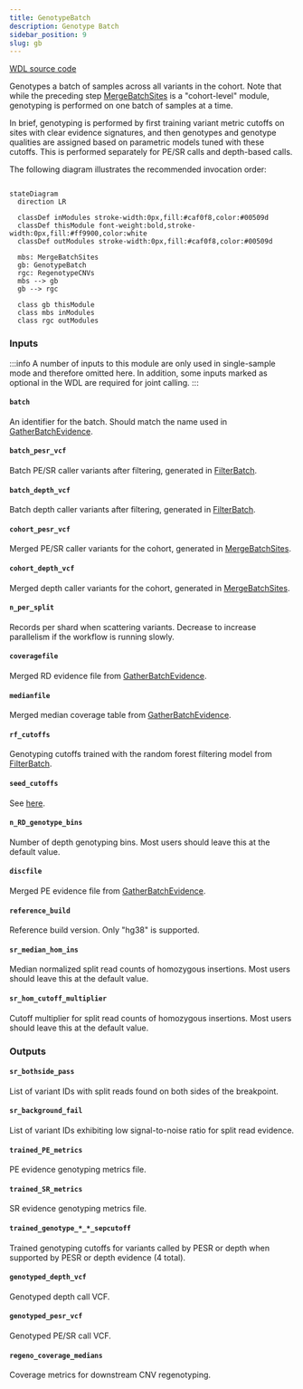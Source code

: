 ```yaml
---
title: GenotypeBatch
description: Genotype Batch
sidebar_position: 9
slug: gb
---
```


[WDL source code](https://github.com/broadinstitute/gatk-sv/blob/main/wdl/GenotypeBatch.wdl)

Genotypes a batch of samples across all variants in the cohort. Note that while the preceding step 
[MergeBatchSites](./msites) is a "cohort-level" module, genotyping is performed on one batch of samples at a time.

In brief, genotyping is performed by first training variant metric cutoffs on sites with clear evidence signatures, 
and then genotypes and genotype qualities are assigned based on parametric models tuned with these cutoffs. This is 
performed separately for PE/SR calls and depth-based calls.

The following diagram illustrates the recommended invocation order:

```mermaid

stateDiagram
  direction LR
  
  classDef inModules stroke-width:0px,fill:#caf0f8,color:#00509d
  classDef thisModule font-weight:bold,stroke-width:0px,fill:#ff9900,color:white
  classDef outModules stroke-width:0px,fill:#caf0f8,color:#00509d

  mbs: MergeBatchSites
  gb: GenotypeBatch
  rgc: RegenotypeCNVs
  mbs --> gb
  gb --> rgc
  
  class gb thisModule
  class mbs inModules
  class rgc outModules
```

### Inputs

:::info
A number of inputs to this module are only used in single-sample mode and therefore omitted here. In addition, some 
inputs marked as optional in the WDL are required for joint calling.
:::

#### `batch`
An identifier for the batch. Should match the name used in [GatherBatchEvidence](./gbe#batch).

#### `batch_pesr_vcf`
Batch PE/SR caller variants after filtering, generated in [FilterBatch](./fb#filtered_pesr_vcf).

#### `batch_depth_vcf`
Batch depth caller variants after filtering, generated in [FilterBatch](./fb#filtered_depth_vcf).

#### `cohort_pesr_vcf`
Merged PE/SR caller variants for the cohort, generated in [MergeBatchSites](./msites#cohort_pesr_vcf).

#### `cohort_depth_vcf`
Merged depth caller variants for the cohort, generated in [MergeBatchSites](./msites#cohort_depth_vcf).

#### `n_per_split`
Records per shard when scattering variants. Decrease to increase parallelism if the workflow is running slowly.

#### `coveragefile`
Merged RD evidence file from [GatherBatchEvidence](./gbe#merged_bincov).

#### `medianfile`
Merged median coverage table from [GatherBatchEvidence](./gbe#median_cov).

#### `rf_cutoffs`
Genotyping cutoffs trained with the random forest filtering model from [FilterBatch](./fb#cutoffs).

#### `seed_cutoffs`
See [here](/docs/resources#seed_cutoffs).

#### `n_RD_genotype_bins`
Number of depth genotyping bins. Most users should leave this at the default value.

#### `discfile`
Merged PE evidence file from [GatherBatchEvidence](./gbe#merged_pe).

#### `reference_build`
Reference build version. Only "hg38" is supported.

#### `sr_median_hom_ins`
Median normalized split read counts of homozygous insertions. Most users should leave this at the default value.

#### `sr_hom_cutoff_multiplier`
Cutoff multiplier for split read counts of homozygous insertions. Most users should leave this at the default value.

### Outputs

#### `sr_bothside_pass`
List of variant IDs with split reads found on both sides of the breakpoint.

#### `sr_background_fail`
List of variant IDs exhibiting low signal-to-noise ratio for split read evidence.

#### `trained_PE_metrics`
PE evidence genotyping metrics file.

#### `trained_SR_metrics`
SR evidence genotyping metrics file.

#### `trained_genotype_*_*_sepcutoff`
Trained genotyping cutoffs for variants called by PESR or depth when supported by PESR or depth evidence (4 total).

#### `genotyped_depth_vcf`
Genotyped depth call VCF.

#### `genotyped_pesr_vcf`
Genotyped PE/SR call VCF.

#### `regeno_coverage_medians`
Coverage metrics for downstream CNV regenotyping.
